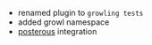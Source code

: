 * renamed plugin to `growling tests`
* added growl namespace
* [posterous][1] integration

[1]: http://github.com/n8han/posterous-sbt